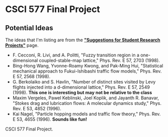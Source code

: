 CSCI 577 Final Project
======================

## Potential Ideas
The ideas that I'm listing are from the __["Suggestions for Student Research Projects"](http://physics.clarku.edu/sip/projects.html "Project Ideas Page")__ page. 

  - F. Cecconi, R. Livi, and A. Politti, "Fuzzy transition region in a one-dimensional coupled-stable-map lattice," Phys. Rev. E 57, 2703 (1998). 
  - Bing-Hong Wang, Yvonne-Roamy Kwong, and Pak-Ming Hui, "Statistical mechanical approach to Fukui-Ishibashi traffic flow models," Phys. Rev. E 57, 2568 (1998). 
  - G. Berkolaiko and S. Havlin, "Number of distinct sites visited by Levy flights injected into a d-dimensional lattice," Phys. Rev. E 57, 2549 (1998). __This one is interesting but may not be relative to the class__
  - Maxim Vergeles, Pawel Keblinski, Joel Koplik, and Jayanth R. Banavar, "Stokes drag and lubrication flows: A molecular dynamics study," Phys. Rev. E 53, 4852 (1996). 
  - Kai Nagel, "Particle hopping models and traffic flow theory," Phys. Rev. E 53, 4655 (1996). __Sounds like fun!__ 


CSCI 577 Final Project. 
